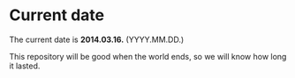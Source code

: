 # Current date

The current date is **2014.03.16.** (YYYY.MM.DD.)

This repository will be good when the world ends, so we will know how long it lasted.